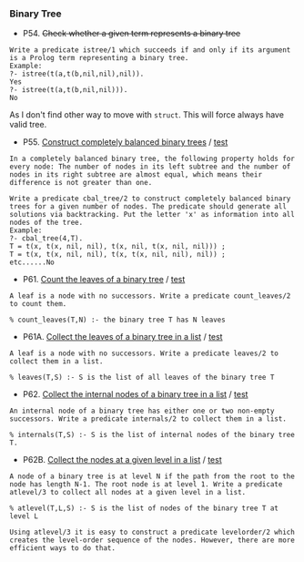 ### Binary Tree

* P54. ~~Check whether a given term represents a binary tree~~
```
Write a predicate istree/1 which succeeds if and only if its argument is a Prolog term representing a binary tree.
Example:
?- istree(t(a,t(b,nil,nil),nil)).
Yes
?- istree(t(a,t(b,nil,nil))).
No
```

As I don't find other way to move with `struct`. This will force always have valid tree.

* P55. [Construct completely balanced binary trees](/binarytree/p55_test.go#L3) / [test](/binarytree/p55_test.go#L3)
```
In a completely balanced binary tree, the following property holds for every node: The number of nodes in its left subtree and the number of nodes in its right subtree are almost equal, which means their difference is not greater than one.

Write a predicate cbal_tree/2 to construct completely balanced binary trees for a given number of nodes. The predicate should generate all solutions via backtracking. Put the letter 'x' as information into all nodes of the tree.
Example:
?- cbal_tree(4,T).
T = t(x, t(x, nil, nil), t(x, nil, t(x, nil, nil))) ;
T = t(x, t(x, nil, nil), t(x, t(x, nil, nil), nil)) ;
etc......No
```

* P61. [Count the leaves of a binary tree](/binarytree/main.go) / [test](/binarytree/p61_test.go#L3)
```
A leaf is a node with no successors. Write a predicate count_leaves/2 to count them. 

% count_leaves(T,N) :- the binary tree T has N leaves
```

* P61A. [Collect the leaves of a binary tree in a list](/binarytree/main.go) / [test](/binarytree/p61a_test.go#L3)
```
A leaf is a node with no successors. Write a predicate leaves/2 to collect them in a list. 

% leaves(T,S) :- S is the list of all leaves of the binary tree T
```

* P62. [Collect the internal nodes of a binary tree in a list](/binarytree/main.go) / [test](/binarytree/p62_test.go#L3)
```
An internal node of a binary tree has either one or two non-empty successors. Write a predicate internals/2 to collect them in a list. 

% internals(T,S) :- S is the list of internal nodes of the binary tree T.
```

* P62B. [Collect the nodes at a given level in a list](/binarytree/main.go) / [test](/binarytree/p62b_test.go#L3)
```
A node of a binary tree is at level N if the path from the root to the node has length N-1. The root node is at level 1. Write a predicate atlevel/3 to collect all nodes at a given level in a list. 

% atlevel(T,L,S) :- S is the list of nodes of the binary tree T at level L

Using atlevel/3 it is easy to construct a predicate levelorder/2 which creates the level-order sequence of the nodes. However, there are more efficient ways to do that.
```